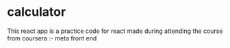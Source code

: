 # calculator
This react app is a practice code for react made during attending the course from coursera :- meta front end
